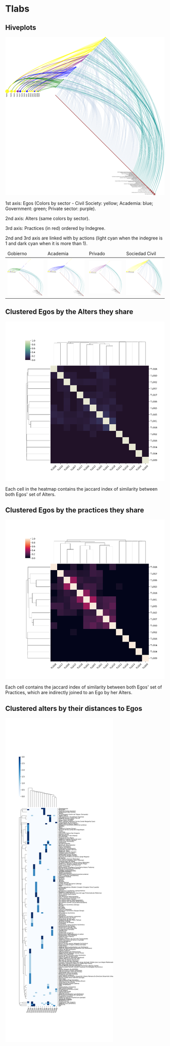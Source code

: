 # Tlabs

## Hiveplots

<img src="plots/agency.png" >

1st axis: Egos (Colors by sector - Civil Society: yellow; Academia: blue; Government: green; Private sector: purple).

2nd axis: Alters (same colors by sector).

3rd axis: Practices (in red) ordered by Indegree.

2nd and 3rd axis are linked with by actions (light cyan when the indegree is 1 and dark cyan when it is more than 1).


<table>
<thead>
<tr>
<td>
Gobierno
</td>
<td>
Academia
</td>
<td>
Privado
</td>
<td>
Sociedad Civil
</td>
</tr>
</thead>
<tbody>
<tr>
<td>
<img src="plots/Gobierno.png">
</td>
<td>
<img src="plots/Academia.png">
</td>
<td>
<img src="plots/Privado.png">
</td>
<td>
<img src="plots/Sociedad_Civil.png">
</td>
</tr>
</tbody>
</table>


## Clustered Egos by the Alters they share

<img src="plots/dendrogram.png">

Each cell in the heatmap contains the jaccard index of similarity
between both Egos' set of Alters.

## Clustered Egos by the practices they share

<img src="plots/dendrogram_actions.png">

Each cell contains the jaccard index of similarity between both Egos'
set of Practices, which are indirectly joined to an Ego by her Alters.

## Clustered alters by their distances to Egos

<img src="plots/dendrogram_distances.png">

